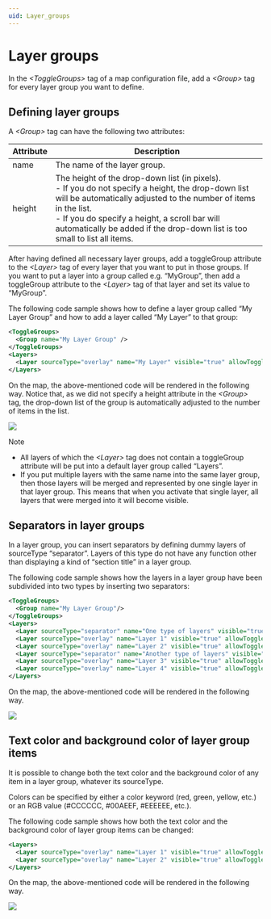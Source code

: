 ```yaml
---
uid: Layer_groups
---
```


# Layer groups

In the *\<ToggleGroups>* tag of a map configuration file, add a *\<Group>* tag for every layer group you want to define.

## Defining layer groups

A *\<Group>* tag can have the following two attributes:

| Attribute | Description                                                                                                                                                                                                                                                                                                                                                                                                                                |
|-----------|--------------------------------------------------------------------------------------------------------------------------------------------------------------------------------------------------------------------------------------------------------------------------------------------------------------------------------------------------------------------------------------------------------------------------------------------|
| name      | The name of the layer group.                                                                                                                                                                                                                                                                                                                                                                                                               |
| height    | The height of the drop-down list (in pixels).<br> -  If you do not specify a height, the drop-down list will be automatically adjusted to the number of items in the list.<br> -  If you do specify a height, a scroll bar will automatically be added if the drop-down list is too small to list all items. |

After having defined all necessary layer groups, add a toggleGroup attribute to the *\<Layer>* tag of every layer that you want to put in those groups. If you want to put a layer into a group called e.g. “MyGroup”, then add a toggleGroup attribute to the *\<Layer>* tag of that layer and set its value to “MyGroup”.

The following code sample shows how to define a layer group called “My Layer Group” and how to add a layer called “My Layer” to that group:

```xml
<ToggleGroups>
  <Group name="My Layer Group" />
</ToggleGroups>
<Layers>
  <Layer sourceType="overlay" name="My Layer" visible="true" allowToggle="true" toggleGroup="My Layer Group"/>
</Layers>
```

On the map, the above-mentioned code will be rendered in the following way. Notice that, as we did not specify a height attribute in the *\<Group>* tag, the drop-down list of the group is automatically adjusted to the number of items in the list.

![](~/user-guide/images/layergroups1.png)



> [!NOTE]
> - All layers of which the *\<Layer>* tag does not contain a toggleGroup attribute will be put into a default layer group called “Layers”.
> - If you put multiple layers with the same name into the same layer group, then those layers will be merged and represented by one single layer in that layer group. This means that when you activate that single layer, all layers that were merged into it will become visible.

## Separators in layer groups

In a layer group, you can insert separators by defining dummy layers of sourceType “separator”. Layers of this type do not have any function other than displaying a kind of “section title” in a layer group.

The following code sample shows how the layers in a layer group have been subdivided into two types by inserting two separators:

```xml
<ToggleGroups>
  <Group name="My Layer Group"/>
</ToggleGroups>
<Layers>
  <Layer sourceType="separator" name="One type of layers" visible="true" allowToggle="true" textcolor="white" backgroundcolor="blue" toggleGroup="My Layer Group"/>
  <Layer sourceType="overlay" name="Layer 1" visible="true" allowToggle="true" toggleGroup="My Layer Group"/>
  <Layer sourceType="overlay" name="Layer 2" visible="true" allowToggle="true"  toggleGroup="My Layer Group"/>
  <Layer sourceType="separator" name="Another type of layers" visible="true" allowToggle="true" textcolor="white" backgroundcolor="green"  toggleGroup="My Layer Group"/>
  <Layer sourceType="overlay" name="Layer 3" visible="true" allowToggle="true"  toggleGroup="My Layer Group"/>
  <Layer sourceType="overlay" name="Layer 4" visible="true" allowToggle="true"  toggleGroup="My Layer Group"/>
</Layers>
```

On the map, the above-mentioned code will be rendered in the following way.

![](~/user-guide/images/layergroups2.png)



## Text color and background color of layer group items

It is possible to change both the text color and the background color of any item in a layer group, whatever its sourceType.

Colors can be specified by either a color keyword (red, green, yellow, etc.) or an RGB value (#CCCCCC, #00AEEF, #EEEEEE, etc.).

The following code sample shows how both the text color and the background color of layer group items can be changed:

```xml
<Layers>
  <Layer sourceType="overlay" name="Layer 1" visible="true" allowToggle="true" textcolor="#00AEEF" toggleGroup="My Layer Group"/>
  <Layer sourceType="overlay" name="Layer 2" visible="true" allowToggle="true" textcolor="white" backgroundcolor="gray" toggleGroup="My Layer Group"/>
</Layers>
```

On the map, the above-mentioned code will be rendered in the following way.

![](~/user-guide/images/layergroups3.png)
